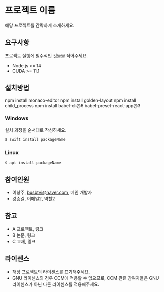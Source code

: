 # 프로젝트 이름

해당 프로젝트를 간략하게 소개하세요.

## 요구사항

프로젝트 실행에 필수적인 것들을 적어주세요.

- Node.js >= 14
- CUDA >= 11.1

## 설치방법

npm install monaco-editor
npm install golden-layout
npm install child_process
npm install babel-cli@6 babel-preset-react-app@3

### Windows

설치 과정을 순서대로 작성하세요.

```
$ swift install packageName
```

### Linux

```
$ apt install packageName
```

## 참여인원

- 이창주, busbtvi@naver.com, 메인 개발자
- 강승길, 이메일2, 역할2

## 참고

- A 프로젝트, 링크
- B 논문, 링크
- C 교재, 링크

## 라이센스

- 해당 프로젝트의 라이센스를 표기해주세요.
- GNU 라이센스의 경우 CCM에 적용할 수 없으므로, CCM 관련 참여자들은 GNU 라이센스가 아닌 다른 라이센스를 적용해주세요.